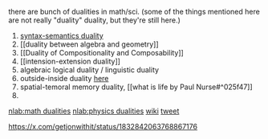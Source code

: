 there are bunch of dualities in math/sci. (some of the things mentioned here are not really "duality" duality, but they're still here.)

1. [syntax-semantics duality](https://ncatlab.org/nlab/show/syntax-semantics+duality)
2. [[duality between algebra and geometry]]
3. [[Duality of Compositionality and Composability]]
4. [[intension-extension duality]]
5. algebraic logical duality / linguistic duality
6. outside-inside duality [here](https://www.youtube.com/watch?v=RQvazsnkriA&list=PLl8xLayCI7YcFU3huTvSPC11xBFioxtpo&index=2&t=1706s&pp=iAQB) 
7. spatial-temoral memory duality, [[what is life by Paul Nurse#^025f47]]
8. 

[nlab:math dualities](https://ncatlab.org/nlab/show/duality)
[nlab:physics dualities](https://ncatlab.org/nlab/show/duality+in+physics)
[wiki](https://en.wikipedia.org/wiki/Duality_(mathematics)) 
[tweet](https://twitter.com/prathyvsh/status/1476588998625828865?s=20)


https://x.com/getjonwithit/status/1832842063768867176

